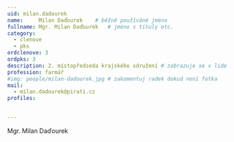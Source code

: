 ```yaml
---
uid: milan.dadourek
name:     Milan Daďourek  	# běžně používáné jméno
fullname: Mgr. Milan Daďourek  	# jméno s tituly etc.
category:
  - clenove
  - pks
ordclenove: 3
ordpks: 3
description: 2. místopředseda krajského sdružení # zobrazuje se v lide
profession: farmář
#img: people/milan-dadourek.jpg # zakomentuj radek dokud není fotka
mail:
  - milan.dadourek@pirati.cz
profiles:

  
---
```


Mgr. Milan Daďourek
